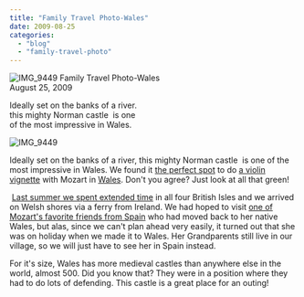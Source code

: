 ```yaml
---
title: "Family Travel Photo-Wales"
date: 2009-08-25
categories: 
  - "blog"
  - "family-travel-photo"
---
```


 ![IMG_9449](https://pub-ac94b3f306b24c0dba4238943c97f2e1.r2.dev/6a00e5502a950788330115723cff47970b.jpg) Family Travel Photo-Wales  
August 25, 2009

Ideally set on the banks of a river.  
this mighty Norman castle  is one  
of the most impressive in Wales.

<!--more-->

![IMG_9449](https://pub-ac94b3f306b24c0dba4238943c97f2e1.r2.dev/6a00e5502a950788330115714884a8970c.jpg)

Ideally set on the banks of a river, this mighty Norman castle  is one of the most impressive in Wales. We found it [the perfect spot](http://www.castlewales.com/pembroke.html) to do [a violin vignette](http://www.youtube.com/watch?v=wn9rDTZj-m4) with Mozart in [Wales](http://en.wikipedia.org/wiki/Pembroke_Castle). Don't you agree? Just look at all that green!

 [Last summer we spent extended time](https://pub-ac94b3f306b24c0dba4238943c97f2e1.r2.dev/2009/02/swimming-with-swans-stratforduponavon-england-uk.html) in all four British Isles and we arrived on Welsh shores via a ferry from Ireland. We had hoped to visit [one of Mozart's favorite friends from Spain](http://www.youtube.com/watch?v=iStDimptpOU&feature=channel_page) who had moved back to her native Wales, but alas, since we can't plan ahead very easily, it turned out that she was on holiday when we made it to Wales. Her Grandparents still live in our village, so we will just have to see her in Spain instead.

For it's size, Wales has more medieval castles than anywhere else in the world, almost 500. Did you know that? They were in a position where they had to do lots of defending. This castle is a great place for an outing!
